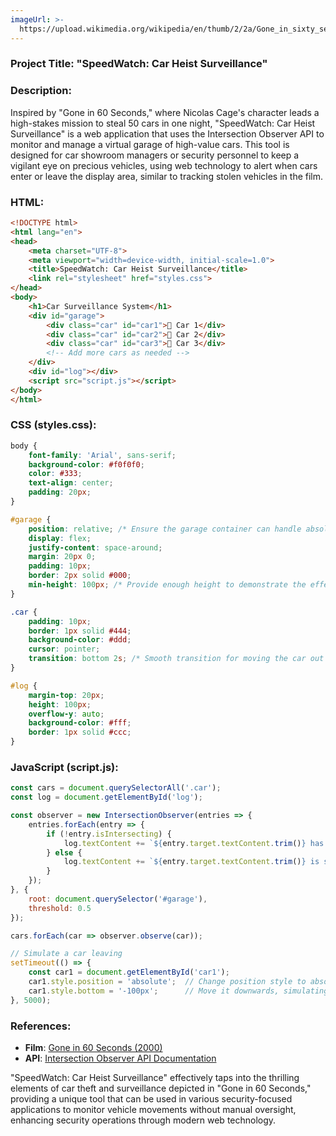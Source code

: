```yaml
---
imageUrl: >-
  https://upload.wikimedia.org/wikipedia/en/thumb/2/2a/Gone_in_sixty_seconds.jpg/220px-Gone_in_sixty_seconds.jpg
---
```

### Project Title: **"SpeedWatch: Car Heist Surveillance"**

### Description:
Inspired by "Gone in 60 Seconds," where Nicolas Cage's character leads a high-stakes mission to steal 50 cars in one night, "SpeedWatch: Car Heist Surveillance" is a web application that uses the Intersection Observer API to monitor and manage a virtual garage of high-value cars. This tool is designed for car showroom managers or security personnel to keep a vigilant eye on precious vehicles, using web technology to alert when cars enter or leave the display area, similar to tracking stolen vehicles in the film.

### HTML:
```html
<!DOCTYPE html>
<html lang="en">
<head>
    <meta charset="UTF-8">
    <meta viewport="width=device-width, initial-scale=1.0">
    <title>SpeedWatch: Car Heist Surveillance</title>
    <link rel="stylesheet" href="styles.css">
</head>
<body>
    <h1>Car Surveillance System</h1>
    <div id="garage">
        <div class="car" id="car1">🚗 Car 1</div>
        <div class="car" id="car2">🚗 Car 2</div>
        <div class="car" id="car3">🚗 Car 3</div>
        <!-- Add more cars as needed -->
    </div>
    <div id="log"></div>
    <script src="script.js"></script>
</body>
</html>
```

### CSS (styles.css):
```css
body {
    font-family: 'Arial', sans-serif;
    background-color: #f0f0f0;
    color: #333;
    text-align: center;
    padding: 20px;
}

#garage {
    position: relative; /* Ensure the garage container can handle absolute positioning */
    display: flex;
    justify-content: space-around;
    margin: 20px 0;
    padding: 10px;
    border: 2px solid #000;
    min-height: 100px; /* Provide enough height to demonstrate the effect */
}

.car {
    padding: 10px;
    border: 1px solid #444;
    background-color: #ddd;
    cursor: pointer;
    transition: bottom 2s; /* Smooth transition for moving the car out */
}

#log {
    margin-top: 20px;
    height: 100px;
    overflow-y: auto;
    background-color: #fff;
    border: 1px solid #ccc;
}
```

### JavaScript (script.js):
```javascript
const cars = document.querySelectorAll('.car');
const log = document.getElementById('log');

const observer = new IntersectionObserver(entries => {
    entries.forEach(entry => {
        if (!entry.isIntersecting) {
            log.textContent += `${entry.target.textContent.trim()} has left the garage!\n`;
        } else {
            log.textContent += `${entry.target.textContent.trim()} is secure in the garage.\n`;
        }
    });
}, {
    root: document.querySelector('#garage'),
    threshold: 0.5
});

cars.forEach(car => observer.observe(car));

// Simulate a car leaving
setTimeout(() => {
    const car1 = document.getElementById('car1');
    car1.style.position = 'absolute';  // Change position style to absolute
    car1.style.bottom = '-100px';      // Move it downwards, simulating it leaving the monitored area
}, 5000);
```
### References:
- **Film**: [Gone in 60 Seconds (2000)](https://en.wikipedia.org/wiki/Gone_in_60_Seconds_(2000_film))
- **API**: [Intersection Observer API Documentation](https://developer.mozilla.org/en-US/docs/Web/API/Intersection_Observer_API)

"SpeedWatch: Car Heist Surveillance" effectively taps into the thrilling elements of car theft and surveillance depicted in "Gone in 60 Seconds," providing a unique tool that can be used in various security-focused applications to monitor vehicle movements without manual oversight, enhancing security operations through modern web technology.
